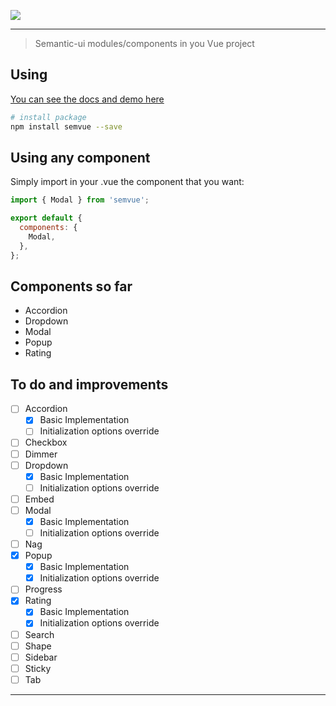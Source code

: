 ![](https://guilhermewaess.github.io/SemVue/static/img/logo.412b713.png)

----------

> Semantic-ui modules/components in you Vue project

## Using

[You can see the docs and demo here](https://guilhermewaess.github.io/SemVue)

``` bash
# install package
npm install semvue --save
```

## Using any component

Simply import in your .vue the component that you want:
``` javascript
import { Modal } from 'semvue';

export default {
  components: {
    Modal,
  },
};
```

## Components so far

 - Accordion
 - Dropdown
 - Modal
 - Popup
 - Rating

## To do and improvements
- [ ] Accordion
  - [x] Basic Implementation
  - [ ] Initialization options override 
- [ ] Checkbox
- [ ] Dimmer
- [ ] Dropdown
  - [x] Basic Implementation
  - [ ] Initialization options override
- [ ] Embed
- [ ] Modal
  - [x] Basic Implementation
  - [ ] Initialization options override 
 - [ ] Nag
 - [x] Popup
   - [x] Basic Implementation
   - [x] Initialization options override 
 - [ ] Progress
 - [x] Rating
   - [x] Basic Implementation
   - [x] Initialization options override 
 - [ ] Search
 - [ ] Shape
 - [ ] Sidebar
 - [ ] Sticky
 - [ ] Tab
------